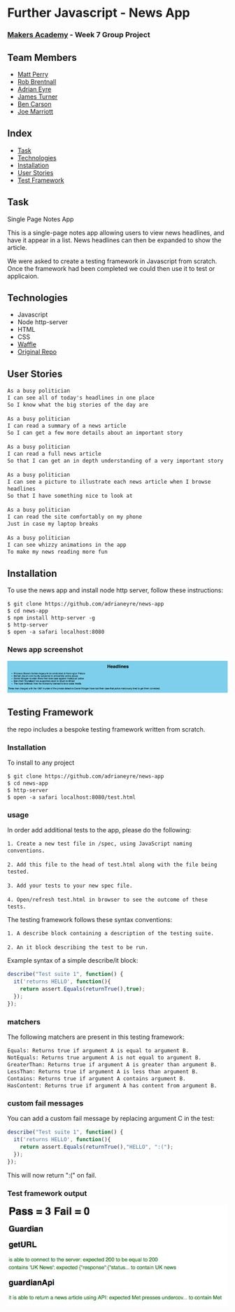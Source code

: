 # Further Javascript - News App
### [Makers Academy](http://www.makersacademy.com) - Week 7 Group Project

## Team Members
* [Matt Perry](https://github.com/thesedatedprince)
* [Rob Brentnall](https://github.com/treborb)
* [Adrian Eyre](https://github.com/adrianeyre)
* [James Turner](https://github.com/JamesTurnerGit)
* [Ben Carson](https://github.com/BenJohnCarson)
* [Joe Marriott](https://github.com/j-marriott)

## Index
* [Task](#Task)
* [Technologies](#Technologies)
* [Installation](#Install)
* [User Stories](#Stories)
* [Test Framework](#Framework)

## <a name="Task">Task</a>
Single Page Notes App

This is a single-page notes app allowing users to view news headlines, and have it
appear in a list. News headlines can then be expanded to show the article.

We were asked to create a testing framework in Javascript from scratch. Once the framework had been completed we could then use it to test or applicaion.

## <a name="Technologies">Technologies</a>
* Javascript
* Node http-server
* HTML
* CSS
* [Waffle](https://waffle.io/thesedatedprince/news-app)
* [Original Repo](https://github.com/thesedatedprince/news-app)

## <a name="Stories">User Stories</a>
```
As a busy politician
I can see all of today's headlines in one place
So I know what the big stories of the day are

As a busy politician
I can read a summary of a news article
So I can get a few more details about an important story

As a busy politician
I can read a full news article
So that I can get an in depth understanding of a very important story

As a busy politician
I can see a picture to illustrate each news article when I browse headlines
So that I have something nice to look at

As a busy politician
I can read the site comfortably on my phone
Just in case my laptop breaks

As a busy politician
I can see whizzy animations in the app
To make my news reading more fun
```

## <a name="Install">Installation</a>
To use the news app and install node http server, follow these instructions:

```
$ git clone https://github.com/adrianeyre/news-app
$ cd news-app
$ npm install http-server -g
$ http-server
$ open -a safari localhost:8080
```

### News app screenshot
[![ScreenShot1](https://raw.githubusercontent.com/adrianeyre/news-app/master/images/screenshot1.png)](https://raw.githubusercontent.com/adrianeyre/news-app/master/images/screenshot1.png "Screen Shot 1")

## <a name="Framework">Testing Framework</a>
the repo includes a bespoke testing framework written from scratch.

### Installation
To install to any project
```
$ git clone https://github.com/adrianeyre/news-app
$ cd news-app
$ http-server
$ open -a safari localhost:8080/test.html
```

### usage

In order add additional tests to the app, please do the following:

```
1. Create a new test file in /spec, using JavaScript naming conventions.

2. Add this file to the head of test.html along with the file being tested.

3. Add your tests to your new spec file.

4. Open/refresh test.html in browser to see the outcome of these tests.
```

The testing framework follows these syntax conventions:

```
1. A describe block containing a description of the testing suite.

2. An it block describing the test to be run.
```

Example syntax of a simple describe/it block:
```js
describe("Test suite 1", function() {
  it('returns HELLO', function(){
    return assert.Equals(returnTrue(),true);
  });
});

```

### matchers
The following matchers are present in this testing framework:

```
Equals: Returns true if argument A is equal to argument B.
NotEquals: Returns true argument A is not equal to argument B.
GreaterThan: Returns true if argument A is greater than argument B.
LessThan: Returns true if argument A is less than argument B.
Contains: Returns true if argument A contains argument B.
HasContent: Returns true if argument A has content from argument B.
```

### custom fail messages
You can add a custom fail message by replacing argument C in the test:

```js
describe("Test suite 1", function() {
  it('returns HELLO', function(){
    return assert.Equals(returnTrue(),"HELLO", ":(");
  });
});
```

This will now return ":(" on fail.

### Test framework output

[![ScreenShot2](https://raw.githubusercontent.com/adrianeyre/news-app/master/images/screenshot2.png)](https://raw.githubusercontent.com/adrianeyre/news-app/master/images/screenshot2.png "Screen Shot 2")
